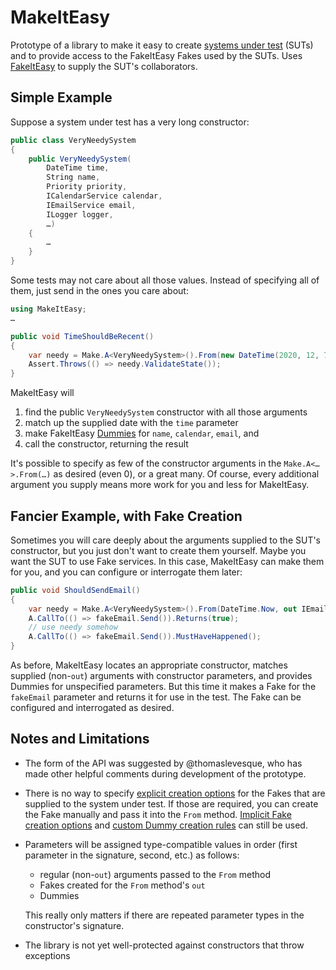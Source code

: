 # MakeItEasy

Prototype of a library to make it easy to create
[systems under test](http://xunitpatterns.com/SUT.html) (SUTs) and to provide
access to the FakeItEasy Fakes used by the SUTs. Uses
[FakeItEasy](https://fakeiteasy.github.io/) to supply the SUT's collaborators.

## Simple Example

Suppose a system under test has a very long constructor:

```c#
public class VeryNeedySystem
{
    public VeryNeedySystem(
        DateTime time,
        String name,
        Priority priority,
        ICalendarService calendar,
        IEmailService email,
        ILogger logger,
        …)
    {
        …
    }
}
```

Some tests may not care about all those values. Instead of specifying all of them, just
send in the ones you care about:

```c#
using MakeItEasy;
…

public void TimeShouldBeRecent()
{
    var needy = Make.A<VeryNeedySystem>().From(new DateTime(2020, 12, 7));
    Assert.Throws(() => needy.ValidateState());
}
```

MakeItEasy will
1. find the public `VeryNeedySystem` constructor with all those arguments
2. match up the supplied date with the `time` parameter
3. make FakeItEasy
   [Dummies](https://fakeiteasy.readthedocs.io/en/stable/dummies/) for `name`,
   `calendar`, `email`, and
4. call the constructor, returning the result

It's possible to specify as few of the constructor arguments in the
`Make.A<…>.From(…)` as desired (even 0), or a great many. Of course, every
additional argument you supply means more work for you and less for MakeItEasy.


## Fancier Example, with Fake Creation

Sometimes you will care deeply about the arguments supplied to the SUT's
constructor, but you just don't want to create them yourself. Maybe you want the
SUT to use Fake services. In this case, MakeItEasy can make them for you, and
you can configure or interrogate them later:

```c#
public void ShouldSendEmail()
{
    var needy = Make.A<VeryNeedySystem>().From(DateTime.Now, out IEmailService fakeEmail);
    A.CallTo(() => fakeEmail.Send()).Returns(true);
    // use needy somehow
    A.CallTo(() => fakeEmail.Send()).MustHaveHappened();
}
```

As before, MakeItEasy locates an appropriate constructor, matches supplied
(non-`out`) arguments with constructor parameters, and provides Dummies for
unspecified parameters. But this time it makes a Fake for the `fakeEmail`
parameter and returns it for use in the test. The Fake can be configured and
interrogated as desired.

## Notes and Limitations

* The form of the API was suggested by @thomaslevesque, who has made other
  helpful comments during development of the prototype.
* There is no way to specify
[explicit creation options](https://fakeiteasy.readthedocs.io/en/stable/creating-fakes/#explicit-creation-options)
for the Fakes that are supplied to the system under test. If those are required,
you can create the Fake manually and pass it into the `From` method.
[Implicit Fake creation options](https://fakeiteasy.readthedocs.io/en/stable/implicit-creation-options/)
and
[custom Dummy creation rules](https://fakeiteasy.readthedocs.io/en/stable/custom-dummy-creation/)
can still be used.
* Parameters will be assigned type-compatible values in order (first parameter
  in the signature, second, etc.) as follows:
    * regular (non-`out`) arguments passed to the `From` method
    * Fakes created for the `From` method's `out`
    * Dummies

    This really only matters if there are repeated parameter types in the constructor's signature.
    
* The library is not yet well-protected against constructors that throw exceptions

